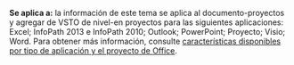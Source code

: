   **Se aplica a:** la información de este tema se aplica al documento\-proyectos y agregar de VSTO de nivel\-en proyectos para las siguientes aplicaciones: Excel; InfoPath 2013 e InfoPath 2010; Outlook; PowerPoint; Proyecto; Visio; Word. Para obtener más información, consulte [características disponibles por tipo de aplicación y el proyecto de Office](../../vsto/features-available-by-office-application-and-project-type.md).

  